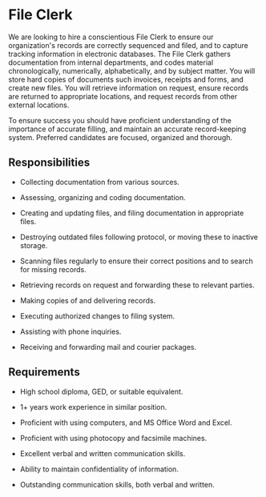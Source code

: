 # File Clerk

We are looking to hire a conscientious File Clerk to ensure our organization's records are correctly sequenced and filed, and to capture tracking information in electronic databases. The File Clerk gathers documentation from internal departments, and codes material chronologically, numerically, alphabetically, and by subject matter. You will store hard copies of documents such invoices, receipts and forms, and create new files. You will retrieve information on request, ensure records are returned to appropriate locations, and request records from other external locations.

To ensure success you should have proficient understanding of the importance of accurate filling, and maintain an accurate record-keeping system. Preferred candidates are focused, organized and thorough.

## Responsibilities

* Collecting documentation from various sources.

* Assessing, organizing and coding documentation.

* Creating and updating files, and filing documentation in appropriate files.

* Destroying outdated files following protocol, or moving these to inactive storage.

* Scanning files regularly to ensure their correct positions and to search for missing records.

* Retrieving records on request and forwarding these to relevant parties.

* Making copies of and delivering records.

* Executing authorized changes to filing system.

* Assisting with phone inquiries.

* Receiving and forwarding mail and courier packages.

## Requirements

* High school diploma, GED, or suitable equivalent.

* 1+ years work experience in similar position.

* Proficient with using computers, and MS Office Word and Excel.

* Proficient with using photocopy and facsimile machines.

* Excellent verbal and written communication skills.

* Ability to maintain confidentiality of information.

* Outstanding communication skills, both verbal and written.

